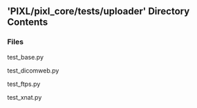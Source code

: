 ## 'PIXL/pixl_core/tests/uploader' Directory Contents

### Files

test_base.py

test_dicomweb.py

test_ftps.py

test_xnat.py

